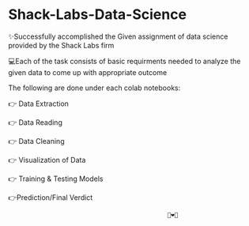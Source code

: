# Shack-Labs-Data-Science

✨Successfully accomplished the Given assignment of data science provided by the Shack Labs firm 

💻Each of the task consists of basic requirments needed to analyze the given data to come up with appropriate outcome

The following are done under each colab notebooks:

👉 Data Extraction 

👉 Data Reading

👉 Data Cleaning

👉 Visualization of Data

👉 Training & Testing Models

👉Prediction/Final Verdict
                                                       
                                                       
                                                       
                                                       
                                                       
                                                 🌟❤🌟 
